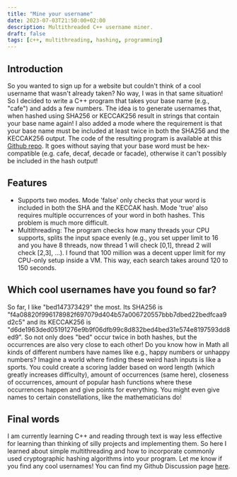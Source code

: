 ```yaml
---
title: "Mine your username"
date: 2023-07-03T21:50:00+02:00
description: Multithreaded C++ username miner.
draft: false
tags: [c++, multithreading, hashing, programming]
---
```


## Introduction

So you wanted to sign up for a website but couldn't think of a cool username that wasn't already taken? No way, I was in that same situation! So I decided to write a C++ program that takes your base name (e.g., "cafe") and adds a few numbers. The idea is to generate usernames that, when hashed using SHA256 or KECCAK256 result in strings that contain your base name again! I also added a mode where the requirement is that your base name must be included at least twice in both the SHA256 and the KECCAK256 output. The code of the resulting program is available at this [Github repo](https://github.com/downIoads/cpp_username_miner/). It goes without saying that your base word must be hex-compatible (e.g. cafe, decaf, decade or facade), otherwise it can't possibly be included in the hash output!

## Features

* Supports two modes. Mode 'false' only checks that your word is included in both the SHA and the KECCAK hash. Mode 'true' also requires multiple occurrences of your word in both hashes. This problem is much more difficult.
* Multithreading: The program checks how many threads your CPU supports, splits the input space evenly (e.g., you set upper limit to 16 and you have 8 threads, now thread 1 will check [0,1], thread 2 will check [2,3], ...). I found that 100 million was a decent upper limit for my CPU-only setup inside a VM. This way, each search takes around 120 to 150 seconds.

## Which cool usernames have you found so far?
So far, I like "bed147373429" the most. Its SHA256 is "f4a08820f996178982f697079d404b57a006720557bbb7dbed22bedfcaa9d2c5" and its KECCAK256 is "d6de1963ded05191276e9b9f06dfb99c8d832bed4bed31e574e8197593dd8ed9". So not only does "bed" occur twice in both hashes, but the occurrences are also very close to each other! Do you know how in Math all kinds of different numbers have names like e.g., happy numbers or unhappy numbers? Imagine a world where finding these weird hash inputs is like a sports. You could create a scoring ladder based on word length (which greatly increases difficulty), amount of occurrences (same here), closeness of occurrences, amount of popular hash functions where these occurrences happen and give points for everything. You might even give names to certain constellations, like the mathematicians do!

## Final words
I am currently learning C++ and reading through text is way less effective for learning than thinking of silly projects and implementing them. So here I learned about simple multithreading and how to incorporate commonly used cryptographic hashing algorithms into your program. Let me know if you find any cool usernames! You can find my Github Discussion page [here](https://github.com/downIoads/downIoads.github.io/discussions).